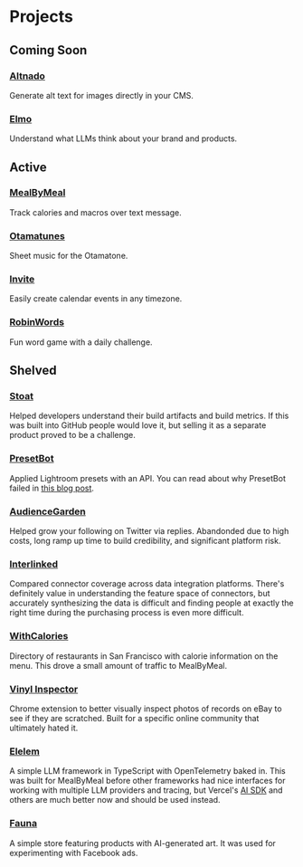 # Projects

## Coming Soon

### [Altnado](https://www.altnado.com/)
Generate alt text for images directly in your CMS.

### [Elmo](https://www.elmohq.com/)
Understand what LLMs think about your brand and products.

## Active

### [MealByMeal](https://mealbymeal.com/)
Track calories and macros over text message.

### [Otamatunes](https://otamatunes.com/)
Sheet music for the Otamatone.

### [Invite](https://invite.sh/)
Easily create calendar events in any timezone.

### [RobinWords](https://robinwords.com/)
Fun word game with a daily challenge.

## Shelved

### [Stoat](https://stoat.dev/)
Helped developers understand their build artifacts and build metrics. If this was built into GitHub people would love it, but selling it as a separate product proved to be a challenge.

### [PresetBot](https://www.presetbot.com/)
Applied Lightroom presets with an API. You can read about why PresetBot failed in [this blog post](/posts/building-a-waitlist-the-wrong-way/).

### [AudienceGarden](https://www.audiencegarden.com/)
Helped grow your following on Twitter via replies. Abandonded due to high costs, long ramp up time to build credibility, and significant platform risk.

### [Interlinked](https://www.interlinked.fyi/)
Compared connector coverage across data integration platforms. There's definitely value in understanding the feature space of connectors, but accurately synthesizing the data is difficult and finding people at exactly the right time during the purchasing process is even more difficult.

### [WithCalories](https://withcalories.com/)
Directory of restaurants in San Francisco with calorie information on the menu. This drove a small amount of traffic to MealByMeal.

### [Vinyl Inspector](https://www.vinylinspector.com/)
Chrome extension to better visually inspect photos of records on eBay to see if they are scratched. Built for a specific  online community that ultimately hated it. 

### [Elelem](https://github.com/jrhizor/elelem)
A simple LLM framework in TypeScript with OpenTelemetry baked in. This was built for MealByMeal before other frameworks had nice interfaces for working with multiple LLM providers and tracing, but Vercel's [AI SDK](https://sdk.vercel.ai/) and others are much better now and should be used instead.

### [Fauna](https://fauna.so/)
A simple store featuring products with AI-generated art. It was used for experimenting with Facebook ads.
